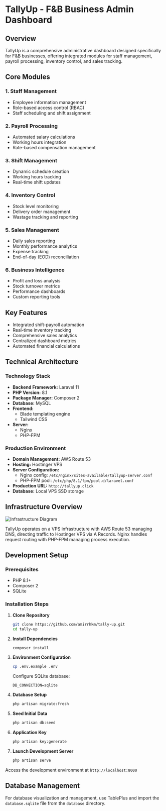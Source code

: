 # TallyUp - F&B Business Admin Dashboard

## Overview
TallyUp is a comprehensive administrative dashboard designed specifically for F&B businesses, offering integrated modules for staff management, payroll processing, inventory control, and sales tracking.

## Core Modules

### 1. Staff Management
- Employee information management
- Role-based access control (RBAC)
- Staff scheduling and shift assignment

### 2. Payroll Processing
- Automated salary calculations
- Working hours integration
- Rate-based compensation management

### 3. Shift Management
- Dynamic schedule creation
- Working hours tracking
- Real-time shift updates

### 4. Inventory Control
- Stock level monitoring
- Delivery order management
- Wastage tracking and reporting

### 5. Sales Management
- Daily sales reporting
- Monthly performance analytics
- Expense tracking
- End-of-day (EOD) reconciliation

### 6. Business Intelligence
- Profit and loss analysis
- Stock turnover metrics
- Performance dashboards
- Custom reporting tools

## Key Features
- Integrated shift-payroll automation
- Real-time inventory tracking
- Comprehensive sales analytics
- Centralized dashboard metrics
- Automated financial calculations

## Technical Architecture

### Technology Stack
- **Backend Framework:** Laravel 11
- **PHP Version:** 8.1
- **Package Manager:** Composer 2
- **Database:** MySQL
- **Frontend:** 
  - Blade templating engine
  - Tailwind CSS
- **Server:** 
  - Nginx
  - PHP-FPM

### Production Environment
- **Domain Management:** AWS Route 53
- **Hosting:** Hostinger VPS
- **Server Configuration:**
  - Nginx config: `/etc/nginx/sites-available/tallyup-server.conf`
  - PHP-FPM pool: `/etc/php/8.1/fpm/pool.d/laravel.conf`
- **Production URL:** `http://tallyup.click`
- **Database:** Local VPS SSD storage

## Infrastructure Overview
![Infrastructure Diagram](https://github.com/user-attachments/assets/a6e37c6d-3bea-43a0-af2c-b98498f43cd8)

TallyUp operates on a VPS infrastructure with AWS Route 53 managing DNS, directing traffic to Hostinger VPS via A Records. Nginx handles request routing with PHP-FPM managing process execution.

## Development Setup

### Prerequisites
- PHP 8.1+
- Composer 2
- SQLite

### Installation Steps

1. **Clone Repository**
   ```bash
   git clone https://github.com/amirrhkm/tally-up.git
   cd tally-up
   ```

2. **Install Dependencies**
   ```bash
   composer install
   ```

3. **Environment Configuration**
   ```bash
   cp .env.example .env
   ```
   Configure SQLite database:
   ```env
   DB_CONNECTION=sqlite
   ```

4. **Database Setup**
   ```bash
   php artisan migrate:fresh
   ```

5. **Seed Initial Data**
   ```bash
   php artisan db:seed
   ```

6. **Application Key**
   ```bash
   php artisan key:generate
   ```

7. **Launch Development Server**
   ```bash
   php artisan serve
   ```

Access the development environment at `http://localhost:8000`

## Database Management
For database visualization and management, use TablePlus and import the `database.sqlite` file from the `database` directory.


